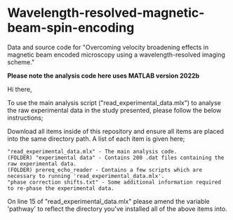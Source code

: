 # Wavelength-resolved-magnetic-beam-spin-encoding
Data and source code for "Overcoming velocity broadening effects in magnetic beam encoded microscopy using a wavelength-resolved imaging scheme."

**Please note the analysis code here uses MATLAB version 2022b**

Hi there,

To use the main analysis script ("read_experimental_data.mlx") to analyse the raw experimental data in the study presented, please follow the below instructions;

Download all items inside of this repository and ensure all items are placed into the same directory path. A list of each item is given here;

    "read_experimental_data.mlx" - The main analysis code.
    (FOLDER) "experimental data" - Contains 200 .dat files containing the raw experimental data.
    (FOLDER) prereq_echo_reader - Contains a few scripts which are necessary to running 'read_experimental_data.mlx'.
    "phase correction shifts.txt" - Some additional information required to re-phase the experimental data.

On line 15 of "read_experimental_data.mlx" please amend the variable 'pathway' to reflect the directory you've installed all of the above items into.

